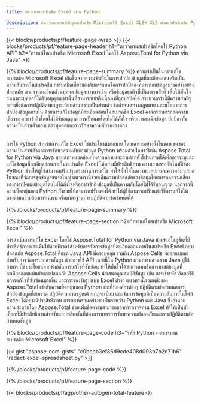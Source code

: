 ```yaml
---
title: ตรวจทานสเปรดชีต Excel ผ่าน Python 

description: ค้นหาและแทนที่ข้อมูลสเปรดชีต Microsoft Excel XLSX XLS ผ่านแอปพลิเคชัน Python ของคุณ
---
```


{{< blocks/products/pf/feature-page-wrap >}}
{{< blocks/products/pf/feature-page-header h1="ตรวจทานสเปรดชีตโดยใช้ Python API" h2="การแก้ไขสเปรดชีต Microsoft Excel โดยใช้ Aspose.Total for Python via Java" >}}

{{% blocks/products/pf/feature-page-summary %}}
ความจำเป็นในการแก้ไขสเปรดชีต Microsoft Excel เกิดขึ้นจากความจำเป็นในการปกป้องข้อมูลที่ละเอียดอ่อนหรือเป็นความลับภายในสเปรดชีต การปกปิดเกี่ยวข้องกับการลบหรือการปกปิดองค์ประกอบข้อมูลบางอย่างอย่างปลอดภัย เช่น รายละเอียดส่วนบุคคล ข้อมูลทางการเงิน หรือข้อมูลธุรกิจที่เป็นกรรมสิทธิ์ เพื่อให้มั่นใจว่าเฉพาะบุคคลที่ได้รับอนุญาตเท่านั้นที่สามารถเข้าถึงเนื้อหาที่ถูกปกปิดได้ กระบวนการนี้มีความสำคัญอย่างยิ่งต่อการปฏิบัติตามกฎระเบียบด้านความเป็นส่วนตัว ข้อกำหนดทางกฎหมาย และนโยบายการปกป้องข้อมูลภายใน ด้วยการแก้ไขข้อมูลที่ละเอียดอ่อนในสเปรดชีต Excel องค์กรสามารถลดความเสี่ยงของการเข้าถึงโดยไม่ได้รับอนุญาต การเปิดเผยโดยไม่ได้ตั้งใจ หรือการละเมิดข้อมูล ปกป้องทั้งความเป็นส่วนตัวของแต่ละบุคคลและการรักษาความลับขององค์กร <br /><br />

การใช้ Python สำหรับการแก้ไข Excel ให้ประโยชน์มากมาย โดยเฉพาะอย่างยิ่งในขอบเขตของความเป็นส่วนตัวและการรักษาความลับของข้อมูล Python พร้อมด้วยไลบรารีเช่น Aspose.Total for Python via Java มอบสภาพแวดล้อมที่หลากหลายและสามารถตั้งโปรแกรมได้เพื่อการระบุและแก้ไขข้อมูลที่ละเอียดอ่อนภายในสเปรดชีต Excel ได้อย่างมีประสิทธิภาพ ความสามารถอัตโนมัติของ Python ช่วยให้ผู้ใช้สามารถปรับปรุงกระบวนการแก้ไข ทำให้มั่นใจในความแม่นยำและความสม่ำเสมอในขณะที่จัดการชุดข้อมูลขนาดใหญ่ แนวทางนี้ช่วยเพิ่มความปลอดภัยของข้อมูลโดยการลดความเสี่ยงของการเปิดเผยข้อมูลโดยไม่ได้ตั้งใจหรือการเข้าถึงข้อมูลที่เป็นความลับโดยไม่ได้รับอนุญาต นอกจากนี้ ความยืดหยุ่นของ Python ยังช่วยให้สามารถปรับแต่งได้ ทำให้ผู้ใช้สามารถปรับแต่งวิธีการแก้ไขให้ตรงตามความต้องการเฉพาะหรือมาตรฐานการปฏิบัติตามข้อกำหนดได้

{{% /blocks/products/pf/feature-page-summary  %}}

{{% blocks/products/pf/feature-page-section  h2="การแก้ไขสเปรดชีต Microsoft Excel" %}}

การดำเนินการแก้ไข Excel โดยใช้ Aspose.Total for Python via Java นำเสนอโซลูชันที่มีประสิทธิภาพและเต็มไปด้วยฟีเจอร์สำหรับการจัดการข้อมูลที่ละเอียดอ่อนภายในสเปรดชีต Excel อย่างปลอดภัย Aspose.Total คือชุด Java API ที่ครอบคลุม รวมถึง Aspose.Cells ที่ออกแบบมาสำหรับการจัดการเอกสารขั้นสูง ด้วยการใช้ API เหล่านี้ใน Python ผ่านการผสานรวม Java ผู้ใช้สามารถใช้ประโยชน์จากฟังก์ชันการแก้ไขที่ซับซ้อน ทำให้มั่นใจได้ว่าการลบหรือการมาสก์ข้อมูลที่ละเอียดอ่อนแม่นยำและปลอดภัย Aspose.Cells นำเสนอคุณสมบัติขั้นสูง เช่น การเข้ารหัส อัลกอริธึมการแก้ไขที่ซับซ้อนมากขึ้น และการรองรับรูปแบบ Excel ต่างๆ แนวทางนี้รวมพลังของ Aspose.Total เข้ากับความยืดหยุ่นของ Python ช่วยให้องค์กรต่างๆ ปฏิบัติตามข้อกำหนดการปกป้องข้อมูลที่เข้มงวด ปฏิบัติตามมาตรฐานด้านกฎระเบียบ และจัดการข้อมูลที่เป็นความลับภายในไฟล์ Excel ได้อย่างมีประสิทธิภาพ การผสานรวมอย่างราบรื่นระหว่าง Python และ Java ซึ่งอำนวยความสะดวกโดย Aspose.Total ช่วยเพิ่มขีดความสามารถของการตรวจทาน Excel ทำให้เป็นตัวเลือกที่มีประสิทธิภาพสำหรับแอปพลิเคชันที่ต้องการมาตรการรักษาความปลอดภัยและการปฏิบัติตามข้อกำหนดขั้นสูง

{{% blocks/products/pf/feature-page-code h3="รหัส Python - ตรวจทานสเปรดชีต Microsoft Excel" %}}

{{< gist "aspose-com-gists" "c0bcdb3ef86d9cde408d093b7b2d71b6" "redact-excel-spreadsheet.py" >}}

{{% /blocks/products/pf/feature-page-code  %}}

{{% /blocks/products/pf/feature-page-section %}}

{{< blocks/products/pf/agp/other-autogen-total-feature>}}